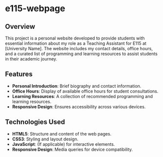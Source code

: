 # e115-webpage

## Overview

This project is a personal website developed to provide students with essential information about my role as a Teaching Assistant for E115 at [University Name]. The website includes my contact details, office hours, and a curated list of programming and learning resources to assist students in their academic journey.

## Features

- **Personal Introduction**: Brief biography and contact information.
- **Office Hours**: Display of available office hours for student consultations.
- **Learning Resources**: A collection of recommended programming and learning resources.
- **Responsive Design**: Ensures accessibility across various devices.

## Technologies Used

- **HTML5**: Structure and content of the web pages.
- **CSS3**: Styling and layout design.
- **JavaScript**: (If applicable) for interactive elements.
- **Responsive Design**: Media queries for device compatibility.
